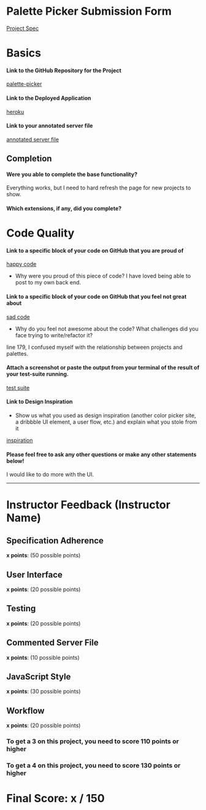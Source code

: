 # Palette Picker Submission Form

[Project Spec](http://frontend.turing.io/projects/palette-picker.html)

# Basics

#### Link to the GitHub Repository for the Project
[palette-picker](https://github.com/JorgeEdPerezGa/palette-picker)

#### Link to the Deployed Application
[heroku](https://pallete-picker.herokuapp.com/)

#### Link to your annotated server file
[annotated server file](https://github.com/JorgeEdPerezGa/palette-picker/blob/master/server.js)

## Completion

#### Were you able to complete the base functionality?
Everything works, but I need to hard refresh the page for new projects to show.

#### Which extensions, if any, did you complete?

# Code Quality

#### Link to a specific block of your code on GitHub that you are proud of
[happy code](https://github.com/JorgeEdPerezGa/palette-picker/blob/master/public/scripts.js)

* Why were you proud of this piece of code?
I have loved being able to post to my own back end.

#### Link to a specific block of your code on GitHub that you feel not great about
[sad code](https://github.com/JorgeEdPerezGa/palette-picker/blob/master/public/scripts.js)

* Why do you feel not awesome about the code? What challenges did you face trying to write/refactor it?

line 179, I confused myself with the relationship between projects and palettes.

#### Attach a screenshot or paste the output from your terminal of the result of your test-suite running.

[test suite](http://g.recordit.co/7me5ZgdiEe.gif)

#### Link to Design Inspiration

* Show us what you used as design inspiration (another color picker site, a dribbble UI element, a user flow, etc.) and explain what you stole from it

[inspiration](https://color.adobe.com/)

#### Please feel free to ask any other questions or make any other statements below!

I would like to do more with the UI.

-----


# Instructor Feedback (Instructor Name)

## Specification Adherence

**x points**: (50 possible points)

## User Interface

**x points**: (20 possible points)

## Testing

**x points**: (20 possible points)

## Commented Server File

**x points**: (10 possible points)

## JavaScript Style

**x points**: (30 possible points)

## Workflow

**x points**: (20 possible points)


### To get a 3 on this project, you need to score 110 points or higher
### To get a 4 on this project, you need to score 130 points or higher

# Final Score: x / 150
